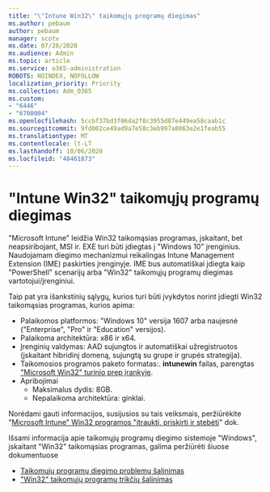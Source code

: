 ```yaml
---
title: "\"Intune Win32\" taikomųjų programų diegimas"
ms.author: pebaum
author: pebaum
manager: scotv
ms.date: 07/28/2020
ms.audience: Admin
ms.topic: article
ms.service: o365-administration
ROBOTS: NOINDEX, NOFOLLOW
localization_priority: Priority
ms.collection: Adm_O365
ms.custom:
- "6446"
- "6700004"
ms.openlocfilehash: 5ccbf37bd3f06da2f8c3955d87e449ea58caab1c
ms.sourcegitcommit: 9fd002ce49ad9a7e58c3eb997a8063e2e1feab55
ms.translationtype: MT
ms.contentlocale: lt-LT
ms.lasthandoff: 10/06/2020
ms.locfileid: "48461873"
---
```

# <a name="intune-win32-app-deployment"></a>"Intune Win32" taikomųjų programų diegimas

"Microsoft Intune" leidžia Win32 taikomąsias programas, įskaitant, bet neapsiribojant, MSI ir. EXE turi būti įdiegtas į "Windows 10" įrenginius. Naudojamam diegimo mechanizmui reikalingas Intune Management Extension (IME) paskirties įrenginyje. IME bus automatiškai įdiegta kaip "PowerShell" scenarijų arba "Win32" taikomųjų programų diegimas vartotojui/įrenginiui.

Taip pat yra išankstinių sąlygų, kurios turi būti įvykdytos norint įdiegti Win32 taikomąsias programas, kurios apima:

- Palaikomos platformos: "Windows 10" versija 1607 arba naujesnė ("Enterprise", "Pro" ir "Education" versijos).
- Palaikoma architektūra: x86 ir x64.
- Įrenginių valdymas: AAD sujungtos ir automatiškai užregistruotos (įskaitant hibridinį domeną, sujungtą su grupe ir grupės strategija).
- Taikomosios programos paketo formatas:. **intunewin**  failas, parengtas ["Microsoft Win32" turinio prep įrankyje](https://docs.microsoft.com/mem/intune/apps/apps-win32-prepare).
- Apribojimai
    - Maksimalus dydis: 8GB.
    - Nepalaikoma architektūra: ginklai.

Norėdami gauti informacijos, susijusios su tais veiksmais, peržiūrėkite "[Microsoft Intune" Win32 programos "įtraukti, priskirti ir stebėti](https://docs.microsoft.com/mem/intune/apps/apps-win32-add)" dok.

Išsami informacija apie taikomųjų programų diegimo sistemoje "Windows", įskaitant "Win32" taikomąsias programas, galima peržiūrėti šiuose dokumentuose

- [Taikomųjų programų diegimo problemų šalinimas](https://docs.microsoft.com/mem/intune/apps/troubleshoot-app-install)  
- ["Win32" taikomųjų programų trikčių šalinimas](https://docs.microsoft.com/mem/intune/apps/apps-win32-troubleshoot)